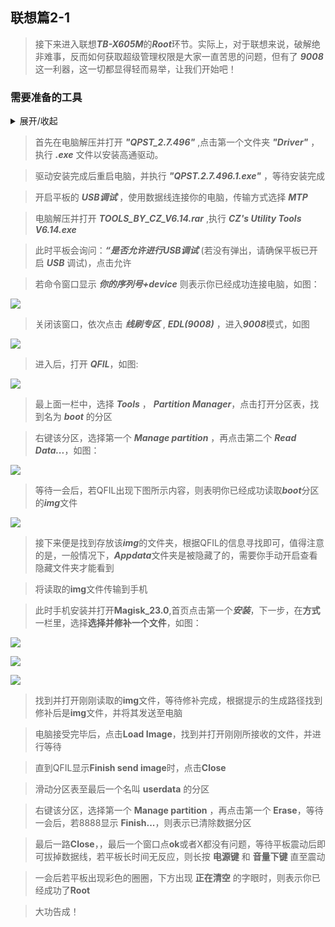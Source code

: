 ##  联想篇2-1

>接下来进入联想***TB-X605M***的***Root***环节。实际上，对于联想来说，破解绝非难事，反而如何获取超级管理权限是大家一直苦思的问题，但有了 ***9008*** 这一利器，这一切都显得轻而易举，让我们开始吧！

###  **需要准备的工具**

<details markdown='1'><summary>展开/收起</summary>


- [ ] Win10操作系统的PC一台

- [ ] **QPST_2.7.496--QFIL**

- [x] [**Adb**集成工具](https://github.com/Shelterforyou/ILoveRy/raw/main/Zips/%20tools_by_cz_v6.14.rar)

- [x] [**Magisk_23.0.apk**](https://github.com/Shelterforyou/ILoveRy/raw/main/Applications/Magisk_23.0.apk)

- [ ] 一根数据线

- [ ] **prog_emmc_firehose_8953_ddr.mbn**

</details>

>首先在电脑解压并打开 ***"QPST_2.7.496"*** ,点击第一个文件夹 ***"Driver"*** ，执行 ***.exe*** 文件以安装高通驱动。

>驱动安装完成后重启电脑，并执行 ***"QPST.2.7.496.1.exe"*** ，等待安装完成

>开启平板的 ***USB调试*** ，使用数据线连接你的电脑，传输方式选择 ***MTP*** 

>电脑解压并打开 ***TOOLS_BY_CZ_V6.14.rar*** ,执行 ***CZ's Utility Tools V6.14.exe***

>此时平板会询问：***“是否允许进行USB调试*** (若没有弹出，请确保平板已开启 ***USB*** 调试)，点击允许

>若命令窗口显示 ***你的序列号+device*** 则表示你已经成功连接电脑，如图：

![](https://github.com/Shelterforyou/ILoveRy_Pics/blob/main/-29e1bac2d3267ea8.png)

>关闭该窗口，依次点击 ***线刷专区*** , ***EDL(9008)*** ，进入***9008***模式，如图

![](https://github.com/Shelterforyou/ILoveRy_Pics/blob/main/bed0c6af910fe98.png)

>进入后，打开 ***QFIL***，如图:

![](https://github.com/Shelterforyou/ILoveRy_Pics/blob/main/134416464364.png)

>最上面一栏中，选择 ***Tools*** ， ***Partition Manager***，点击打开分区表，找到名为 ***boot*** 的分区

>右键该分区，选择第一个 ***Manage partition*** ，再点击第二个 ***Read Data...***，如图：

![](https://github.com/Shelterforyou/ILoveRy_Pics/blob/main/f1cb897feb86966.png)

>等待一会后，若QFIL出现下图所示内容，则表明你已经成功读取***boot***分区的***img***文件

![](https://github.com/Shelterforyou/ILoveRy_Pics/blob/main/-525022aad077396e.png)

>接下来便是找到存放该***img***的文件夹，根据QFIL的信息寻找即可，值得注意的是，一般情况下，***Appdata***文件夹是被隐藏了的，需要你手动开启查看隐藏文件夹才能看到

>将读取的**img**文件传输到手机

>此时手机安装并打开**Magisk_23.0**,首页点击第一个***安装***，下一步，在**方式**一栏里，选择**选择并修补一个文件**，如图：

![](https://github.com/Shelterforyou/ILoveRy_Pics/blob/main/63ced23e96605293.jpg)

![](https://github.com/Shelterforyou/ILoveRy_Pics/blob/main/4e923f9f823c89f7.jpg)

![](https://github.com/Shelterforyou/ILoveRy_Pics/blob/main/26fb9a23900439ac.jpg)

>找到并打开刚刚读取的**img**文件，等待修补完成，根据提示的生成路径找到修补后是**img**文件，并将其发送至电脑

>电脑接受完毕后，点击**Load Image**，找到并打开刚刚所接收的文件，并进行等待

>直到QFIL显示**Finish send image**时，点击**Close**

>滑动分区表至最后一个名叫 **userdata** 的分区

>右键该分区，选择第一个 **Manage partition** ，再点击第一个 **Erase**，等待一会后，若8888显示 **Finish...**，则表示已清除数据分区

>最后一路**Close**，，最后一个窗口点**ok**或者X都没有问题，等待平板震动后即可拔掉数据线，若平板长时间无反应，则长按 **电源键** 和 **音量下键** 直至震动

>一会后若平板出现彩色的圈圈，下方出现 **正在清空** 的字眼时，则表示你已经成功了**Root**

>大功告成！
